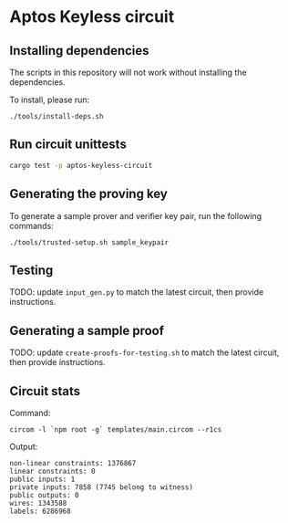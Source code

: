# Aptos Keyless circuit

## Installing dependencies

The scripts in this repository will not work without installing the dependencies.

To install, please run:

```
./tools/install-deps.sh
```

## Run circuit unittests

```bash
cargo test -p aptos-keyless-circuit
```

## Generating the proving key

To generate a sample prover and verifier key pair, run the following commands:

```
./tools/trusted-setup.sh sample_keypair
```

## Testing

TODO: update `input_gen.py` to match the latest circuit, then provide instructions.

## Generating a sample proof

TODO: update `create-proofs-for-testing.sh` to match the latest circuit, then provide instructions.

## Circuit stats

Command:
```
circom -l `npm root -g` templates/main.circom --r1cs
```

Output:
```
non-linear constraints: 1376867
linear constraints: 0
public inputs: 1
private inputs: 7858 (7745 belong to witness)
public outputs: 0
wires: 1343588
labels: 6286968
```
